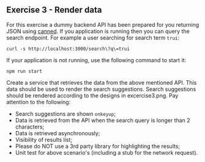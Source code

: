 ## Exercise 3 - Render data

For this exercise a dummy backend API has been prepared for you returning JSON using [canned](https://github.com/sideshowcoder/canned). If you application is running then you can query the search endpoint. For example a user searching for search term `trui`:
```
curl -s http://localhost:3000/search\?q\=trui
```

If your application is not running, use the following command to start it:

```
npm run start
```

Create a service that retrieves the data from the above mentioned API. This data should be used to render the search suggestions. Search suggestions should be rendered according to the designs in excercise3.png. Pay attention to the following:

- Search suggestions are shown `onkeyup`;
- Data is retrieved from the API when the search query is longer than 2 characters;
- Data is retrieved asynchronously;
- Visibility of results list;
- Please do NOT use a 3rd party library for highlighting the results;
- Unit test for above scenario's (including a stub for the network request).
